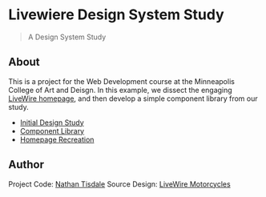 # Livewiere Design System Study
> A Design System Study

## About

This is a project for the Web Development course at the Minneapolis College of Art and Deisgn. In this example, we dissect the engaging [LiveWire homepage](https://www.livewire.com), and then develop a simple component library from our study.

- [Initial Design Study](assets/livewire-design-system-study.pdf)
- [Component Library](https://natisdale.github.io/livewire/components/index.html)
- [Homepage Recreation](https://natisdale.github.io/livewire/)

## Author

Project Code: [Nathan Tisdale]([www.tisdale.info](https://github.com/natisdale))
Source Design: [LiveWire Motorcycles](https://www.livewire.com)
